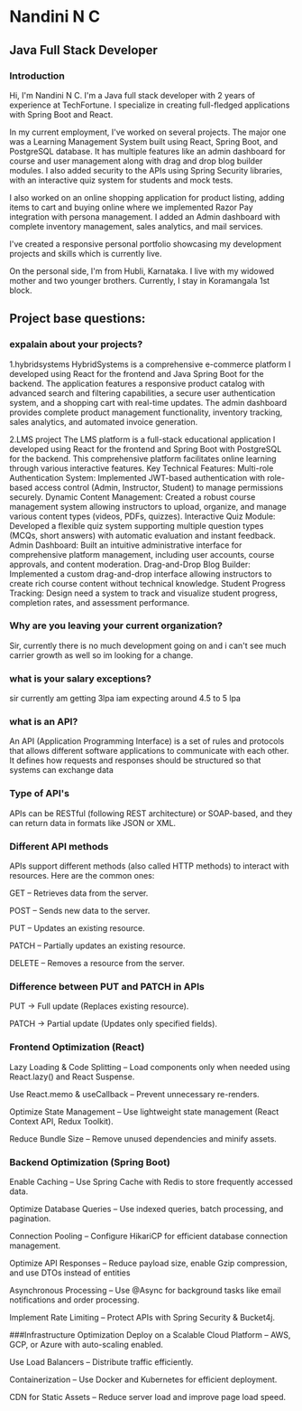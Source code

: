 # Nandini N C

## Java Full Stack Developer

### Introduction
Hi, I'm Nandini N C. I'm a Java full stack developer with 2 years of experience at TechFortune.
I specialize in creating full-fledged applications with Spring Boot and React. 

In my current employment, I've worked on several projects. 
The major one was a Learning Management System built using React, Spring Boot, and PostgreSQL database. 
It has multiple features like an admin dashboard for course and user management along with drag and drop blog builder modules. I also added security to the APIs using Spring Security libraries, with an interactive quiz system for students and mock tests.

I also worked on an online shopping application for product listing, adding items to cart and buying online where we implemented Razor Pay integration with persona management. I added an Admin dashboard with complete inventory management, sales analytics, and mail services.

I've created a responsive personal portfolio showcasing my development projects and skills which is currently live.

On the personal side, I'm from Hubli, Karnataka. I live with my widowed mother and two younger brothers. Currently, I stay in Koramangala 1st block.

## Project base questions:
### expalain about your projects?
1.hybridsystems
HybridSystems is a comprehensive e-commerce platform I developed using React for the frontend and Java Spring Boot for the backend. The application features a responsive product catalog with advanced search and filtering capabilities, a secure user authentication system, and a shopping cart with real-time updates. The admin dashboard provides complete product management functionality, inventory tracking, sales analytics, and automated invoice generation.

2.LMS project
The LMS platform is a full-stack educational application I developed using React for the frontend and Spring Boot with PostgreSQL for the backend. This comprehensive platform facilitates online learning through various interactive features.
Key Technical Features:
Multi-role Authentication System: Implemented JWT-based authentication with role-based access control (Admin, Instructor, Student) to manage permissions securely.
Dynamic Content Management: Created a robust course management system allowing instructors to upload, organize, and manage various content types (videos, PDFs, quizzes).
Interactive Quiz Module: Developed a flexible quiz system supporting multiple question types (MCQs, short answers) with automatic evaluation and instant feedback.
Admin Dashboard: Built an intuitive administrative interface for comprehensive platform management, including user accounts, course approvals, and content moderation.
Drag-and-Drop Blog Builder: Implemented a custom drag-and-drop interface allowing instructors to create rich course content without technical knowledge.
Student Progress Tracking: Design need a system to track and visualize student progress, completion rates, and assessment performance. 

### Why are you leaving your current organization?
Sir, currently there is no much development going on and i can't see much carrier growth as well so im looking for a change.

### what is your salary exceptions?
sir currently am getting 3lpa iam expecting around 4.5 to 5 lpa

### what is an API?
An API (Application Programming Interface) is a set of rules and protocols that allows different software applications to communicate with each other. It defines how requests and responses should be structured so that systems can exchange data


### Type of API's
APIs can be RESTful (following REST architecture) or SOAP-based, and they can return data in formats like JSON or XML.

### Different API methods
APIs support different methods (also called HTTP methods) to interact with resources. Here are the common ones:

GET – Retrieves data from the server.

POST – Sends new data to the server.

PUT – Updates an existing resource.

PATCH – Partially updates an existing resource.

DELETE – Removes a resource from the server.


### Difference between PUT and PATCH in APIs

PUT → Full update (Replaces existing resource).

PATCH → Partial update (Updates only specified fields).

### Frontend Optimization (React)
Lazy Loading & Code Splitting – Load components only when needed using React.lazy() and React Suspense.

Use React.memo & useCallback – Prevent unnecessary re-renders.

Optimize State Management – Use lightweight state management (React Context API, Redux Toolkit).

Reduce Bundle Size – Remove unused dependencies and minify assets.

### Backend Optimization (Spring Boot)
Enable Caching – Use Spring Cache with Redis to store frequently accessed data.

Optimize Database Queries – Use indexed queries, batch processing, and pagination.

Connection Pooling – Configure HikariCP for efficient database connection management.

Optimize API Responses – Reduce payload size, enable Gzip compression, and use DTOs instead of entities

Asynchronous Processing – Use @Async for background tasks like email notifications and order processing.

Implement Rate Limiting – Protect APIs with Spring Security & Bucket4j.

###Infrastructure Optimization
Deploy on a Scalable Cloud Platform – AWS, GCP, or Azure with auto-scaling enabled.

Use Load Balancers – Distribute traffic efficiently.

Containerization – Use Docker and Kubernetes for efficient deployment.

CDN for Static Assets – Reduce server load and improve page load speed.


